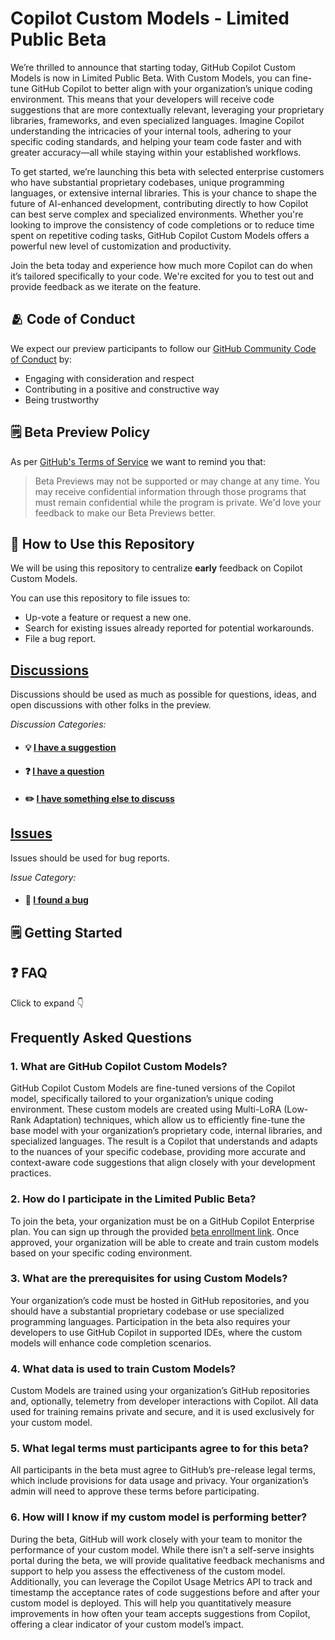 # Copilot Custom Models - Limited Public Beta

We’re thrilled to announce that starting today, GitHub Copilot Custom Models is now in Limited Public Beta. With Custom Models, you can fine-tune GitHub Copilot to better align with your organization’s unique coding environment. This means that your developers will receive code suggestions that are more contextually relevant, leveraging your proprietary libraries, frameworks, and even specialized languages. Imagine Copilot understanding the intricacies of your internal tools, adhering to your specific coding standards, and helping your team code faster and with greater accuracy—all while staying within your established workflows.

To get started, we’re launching this beta with selected enterprise customers who have substantial proprietary codebases, unique programming languages, or extensive internal libraries. This is your chance to shape the future of AI-enhanced development, contributing directly to how Copilot can best serve complex and specialized environments. Whether you're looking to improve the consistency of code completions or to reduce time spent on repetitive coding tasks, GitHub Copilot Custom Models offers a powerful new level of customization and productivity.

Join the beta today and experience how much more Copilot can do when it’s tailored specifically to your code. We're excited for you to test out and provide feedback as we iterate on the feature. 

## 🫂 Code of Conduct

We expect our preview participants to follow our [GitHub Community Code of Conduct](https://docs.github.com/en/site-policy/github-terms/github-community-code-of-conduct) by:

- Engaging with consideration and respect
- Contributing in a positive and constructive way
- Being trustworthy

## 🗒️ Beta Preview Policy

As per [GitHub's Terms of Service](https://docs.github.com/en/github/site-policy/github-terms-of-service#j-beta-previews) we want to remind you that:

> Beta Previews may not be supported or may change at any time. You may receive confidential information through those programs that must remain confidential while the program is private. We'd love your feedback to make our Beta Previews better.

## 🔗 How to Use this Repository

We will be using this repository to centralize **early** feedback on Copilot Custom Models.

You can use this repository to file issues to:
- Up-vote a feature or request a new one.
- Search for existing issues already reported for potential workarounds.
- File a bug report.

## **[Discussions](https://github.com/gh-community/copilot-custom-models-beta/discussions)** 

Discussions should be used as much as possible for questions, ideas, and open discussions with other folks in the preview.

_Discussion Categories:_ 
- #### 💡 [I have a suggestion](https://github.com/gh-community/copilot-custom-models-beta/discussions/categories/ideas)
- #### ❓ [I have a question](https://github.com/gh-community/copilot-custom-models-beta/discussions/categories/q-a)
- #### ✏️ [I have something else to discuss](https://github.com/gh-community/copilot-custom-models-beta/discussions/categories/general)

## **[Issues](https://github.com/gh-community/copilot-custom-models-beta/issues)**

Issues should be used for bug reports.

_Issue Category:_ 
- #### 🐞 [I found a bug](https://github.com/gh-community/copilot-custom-models-beta/issues/new?assignees=&labels=bug&template=bug-template.yml)

## 🗒️ Getting Started

<!-- Include summary / details of feature here. This section should include steps to access the feature, and may include additional instructional materials such as a demo video or link out to feature documentation. -->

<!--  Examples below 
#### ℹ️ [About FEATURE NAME tokens](add-link-here.md) 
#### ⚙️ [Creating FEATURE NAME](add-link-here.md) 
#### 📦 [Using FEATURE NAME](add-link-here.md)
####  🎥 An Intro to FEATURE NAME -->

## ❓ FAQ 

<summary>Click to expand 👇</summary>

## Frequently Asked Questions

### 1. What are GitHub Copilot Custom Models?

GitHub Copilot Custom Models are fine-tuned versions of the Copilot model, specifically tailored to your organization’s unique coding environment. These custom models are created using Multi-LoRA (Low-Rank Adaptation) techniques, which allow us to efficiently fine-tune the base model with your organization’s proprietary code, internal libraries, and specialized languages. The result is a Copilot that understands and adapts to the nuances of your specific codebase, providing more accurate and context-aware code suggestions that align closely with your development practices.

### 2. How do I participate in the Limited Public Beta?

To join the beta, your organization must be on a GitHub Copilot Enterprise plan. You can sign up through the provided [beta enrollment link](#). Once approved, your organization will be able to create and train custom models based on your specific coding environment.

### 3. What are the prerequisites for using Custom Models?

Your organization’s code must be hosted in GitHub repositories, and you should have a substantial proprietary codebase or use specialized programming languages. Participation in the beta also requires your developers to use GitHub Copilot in supported IDEs, where the custom models will enhance code completion scenarios.

### 4. What data is used to train Custom Models?

Custom Models are trained using your organization’s GitHub repositories and, optionally, telemetry from developer interactions with Copilot. All data used for training remains private and secure, and it is used exclusively for your custom model.

### 5. What legal terms must participants agree to for this beta?

All participants in the beta must agree to GitHub’s pre-release legal terms, which include provisions for data usage and privacy. Your organization’s admin will need to approve these terms before participating.

### 6. How will I know if my custom model is performing better?

During the beta, GitHub will work closely with your team to monitor the performance of your custom model. While there isn’t a self-serve insights portal during the beta, we will provide qualitative feedback mechanisms and support to help you assess the effectiveness of the custom model. Additionally, you can leverage the Copilot Usage Metrics API to track and timestamp the acceptance rates of code suggestions before and after your custom model is deployed. This will help you quantitatively measure improvements in how often your team accepts suggestions from Copilot, offering a clear indicator of your custom model’s impact.

